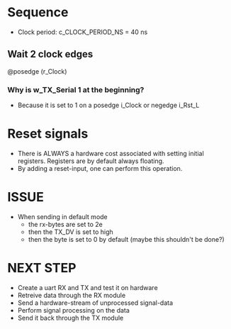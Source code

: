# Sequence
- Clock period: c_CLOCK_PERIOD_NS = 40 ns

## Wait 2 clock edges 
@posedge (r_Clock)

### Why is w_TX_Serial 1 at the beginning?
- Because it is set to 1 on a posedge i_Clock or negedge i_Rst_L


# Reset signals
- There is ALWAYS a hardware cost associated with setting initial registers. Registers are by default always floating.
- By adding a reset-input, one can perform this operation.


# ISSUE
- When sending in default mode
    - the rx-bytes are set to 2e
    - then the TX_DV is set to high
    - then the byte is set to 0 by default (maybe this shouldn't be done?)

# NEXT STEP
- Create a uart RX and TX and test it on hardware
- Retreive data through the RX module
- Send a hardware-stream of unprocessed signal-data
- Perform signal processing on the data
- Send it back through the TX module